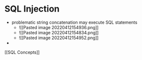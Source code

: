 # SQL Injection
+ problematic string concatenation may execute SQL statements
	+ ![[Pasted image 20220412154936.png]]
	+ ![[Pasted image 20220412154834.png]]
	+ ![[Pasted image 20220412154952.png]]
+ 


[[SQL Concepts]]